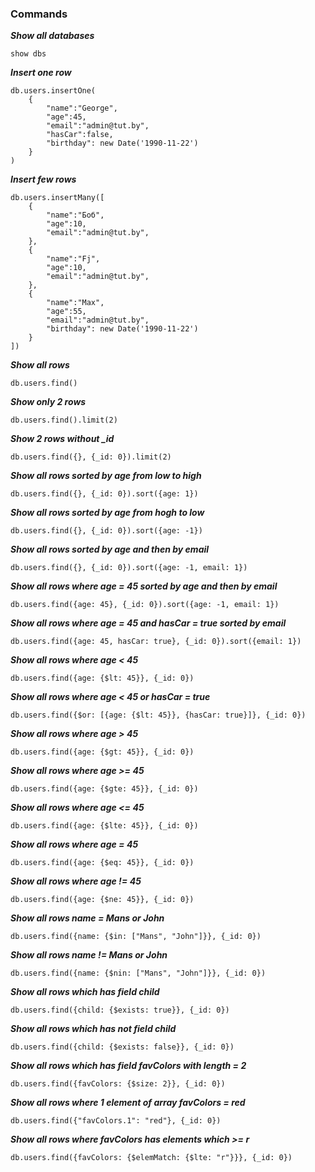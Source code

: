 ### Commands
***Show all databases***
```
show dbs
```

***Insert one row***
```
db.users.insertOne(
    {
        "name":"George",
        "age":45,
        "email":"admin@tut.by",
        "hasCar":false, 
        "birthday": new Date('1990-11-22')
    }
)
```
***Insert few rows***
```
db.users.insertMany([
    {
        "name":"Боб",
        "age":10,
        "email":"admin@tut.by",
    },
    {
        "name":"Fj",
        "age":10,
        "email":"admin@tut.by",
    },
    {
        "name":"Max",
        "age":55,
        "email":"admin@tut.by",
        "birthday": new Date('1990-11-22')
    }
])
```

***Show all rows***
```
db.users.find()
```

***Show only 2 rows***
```
db.users.find().limit(2)
```

***Show 2 rows without _id***
```
db.users.find({}, {_id: 0}).limit(2)
```

***Show all rows sorted by age from low to high***
```
db.users.find({}, {_id: 0}).sort({age: 1})
```

***Show all rows sorted by age from hogh to low***
```
db.users.find({}, {_id: 0}).sort({age: -1})
```

***Show all rows sorted by age and then by email***
```
db.users.find({}, {_id: 0}).sort({age: -1, email: 1})
```


***Show all rows where age = 45 sorted by age and then by email***
```
db.users.find({age: 45}, {_id: 0}).sort({age: -1, email: 1})
```

***Show all rows where age = 45 and hasCar = true sorted by email***
```
db.users.find({age: 45, hasCar: true}, {_id: 0}).sort({email: 1})
```

***Show all rows where age < 45***
```
db.users.find({age: {$lt: 45}}, {_id: 0})
```

***Show all rows where age < 45 or hasCar = true***
```
db.users.find({$or: [{age: {$lt: 45}}, {hasCar: true}]}, {_id: 0})
```

***Show all rows where age > 45***
```
db.users.find({age: {$gt: 45}}, {_id: 0})
```

***Show all rows where age >= 45***
```
db.users.find({age: {$gte: 45}}, {_id: 0})
```

***Show all rows where age <= 45***
```
db.users.find({age: {$lte: 45}}, {_id: 0})
```

***Show all rows where age = 45***
```
db.users.find({age: {$eq: 45}}, {_id: 0})
```

***Show all rows where age != 45***
```
db.users.find({age: {$ne: 45}}, {_id: 0})
```


***Show all rows name = Mans or John***
```
db.users.find({name: {$in: ["Mans", "John"]}}, {_id: 0})
```

***Show all rows name != Mans or John***
```
db.users.find({name: {$nin: ["Mans", "John"]}}, {_id: 0})
```

***Show all rows which has field child***
```
db.users.find({child: {$exists: true}}, {_id: 0})
```

***Show all rows which has not field child***
```
db.users.find({child: {$exists: false}}, {_id: 0})
```

***Show all rows which has field favColors with length = 2***
```
db.users.find({favColors: {$size: 2}}, {_id: 0})
```

***Show all rows where 1 element of array favColors = red***
```
db.users.find({"favColors.1": "red"}, {_id: 0})
```

***Show all rows where favColors has elements which >= r***
```
db.users.find({favColors: {$elemMatch: {$lte: "r"}}}, {_id: 0})
```




